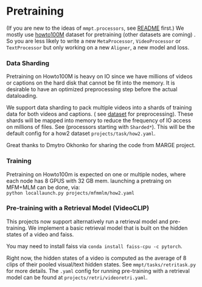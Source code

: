 # Pretraining

(If you are new to the ideas of `mmpt.processors`, see [README](README.md) first.)
We mostly use [howto100M](https://github.com/antoine77340/howto100m) dataset for pretraining (other datasets are coming)
. So you are less likely to write a new `MetaProcessor`, `VideoProcessor` or `TextProcessor` but only working on a
new `Aligner`, a new model and loss.

### Data Sharding

Pretraining on Howto100M is heavy on IO since we have millions of videos or captions on the hard disk that cannot be fit
into the memory. It is desirable to have an optimized preprocessing step before the actual dataloading.

We support data sharding to pack multiple videos into a shards of training data for both videos and captions. (
see [dataset](DATASET.md) for preprocessing). These shards will be mapped into memory to reduce the frequency of IO
access on millions of files. See (processors starting with `Sharded*`). This will be the default config for a how2
dataset `projects/task/how2.yaml`.

Great thanks to Dmytro Okhonko for sharing the code from MARGE project.

### Training

Pretraining on Howto100m is expected on one or multiple nodes, where each node has 8 GPUS with 32 GB mem. launching a
pretraing on MFM+MLM can be done, via:  
```python locallaunch.py projects/mfmmlm/how2.yaml```

### Pre-training with a Retrieval Model (VideoCLIP)

This projects now support alternatively run a retrieval model and pre-training. We implement a basic retrieval model
that is built on the hidden states of a video and faiss.

You may need to install faiss via `conda install faiss-cpu -c pytorch`.

Right now, the hidden states of a video is computed as the average of 8 clips of their pooled visual/text hidden states.
See `mmpt/tasks/retritask.py` for more details. The `.yaml` config for running pre-training with a retrieval model can
be found at `projects/retri/videoretri.yaml`.
